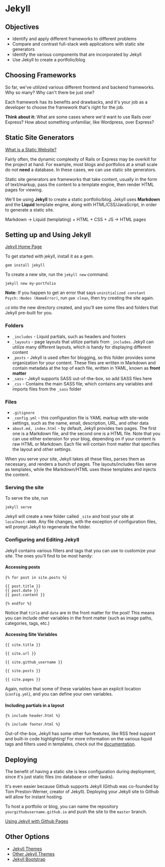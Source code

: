 # Jekyll

## Objectives

* Identify and apply different frameworks to different problems
* Compare and contrast full-stack web applications with static site generators
* Identify the various components that are incorporated by Jekyll
* Use Jekyll to create a portfolio/blog

## Choosing Frameworks

So far, we've utilized various different frontend and backend frameworks. Why so many? Why can't there be just one?

Each framework has its benefits and drawbacks, and it's your job as a developer to choose the framework that's right for the job.

**Think about it:** What are some cases where we'd want to use Rails over Express? How about something unfamiliar, like Wordpress, over Express?

## Static Site Generators

[What is a Static Website?](http://nilclass.com/courses/what-is-a-static-website)

Fairly often, the dynamic complexity of Rails or Express may be overkill for the project at hand. For example, most blogs and portfolios at a small scale do not **need** a database. In these cases, we can use static site generators.

Static site generators are frameworks that take content, usually in the form of text/markup, pass the content to a template engine, then render HTML pages for viewing.

We'll be using **Jekyll** to create a static portfolio/blog. Jekyll uses **Markdown** and the **Liquid** template engine, along with HTML/CSS/JavaScript, in order to generate a static site.

Markdown -&gt; Liquid \(templating\) + HTML + CSS + JS -&gt; HTML pages

## Setting up and Using Jekyll

[Jekyll Home Page](http://jekyllrb.com/)

To get started with jekyll, install it as a gem.

```text
gem install jekyll
```

To create a new site, run the `jekyll new` command.

```text
jekyll new my-portfolio
```

**Note:** If you happen to get an error that says `uninitialized constant Psych::Nodes (NameError)`, run `gem clean`, then try creating the site again.

`cd` into the new directory created, and you'll see some files and folders that Jekyll pre-built for you.

### Folders

* `_includes` - Liquid partials, such as headers and footers
* `_layouts` - page layouts that utilize partials from `_includes`. Jekyll can utilize many different layouts, which is handy for displaying different content
* `_posts` - Jekyll is used often for blogging, so this folder provides some organization for your content. These files are written in Markdown and contain metadata at the top of each file, written in YAML, known as **front matter**
* `_sass` - Jekyll supports SASS out-of-the-box, so add SASS files here
* `_css` - Contains the main SASS file, which contains any variables and imports files from the `_sass` folder

### Files

* `.gitignore`
* `_config.yml` - this configuration file is YAML markup with site-wide settings, such as the name, email, description, URL, and other data
* `about.md, index.html` - by default, Jekyll provides two pages. The first one is a Markdown file, and the second one is a HTML file. Note that you can use either extension for your blog, depending on if your content is raw HTML or Markdown. Each file will contain front matter that specifies the layout and other settings.

When you serve your site, Jekyll takes all these files, parses them as necessary, and renders a bunch of pages. The layouts/includes files serve as templates, while the Markdown/HTML uses these templates and injects the content.

### Serving the site

To serve the site, run

```text
jekyll serve
```

Jekyll will create a new folder called `_site` and host your site at `localhost:4000`. Any file changes, with the exception of configuration files, will prompt Jekyll to regenerate the folder.

### Configuring and Editing Jekyll

Jekyll contains various filters and tags that you can use to customize your site. The ones you'll find to be most handy:

#### Accessing posts

```text
{% for post in site.posts %}

{{ post.title }}
{{ post.date }}
{{ post.content }}

{% endfor %}
```

Notice that `title` and `date` are in the front matter for the post! This means you can include other variables in the front matter \(such as image paths, categories, tags, etc.\)

#### Accessing Site Variables

```text
{{ site.title }}

{{ site.url }}

{{ site.github_username }}

{{ site.posts }}

{{ site.pages }}
```

Again, notice that some of these variables have an explicit location \(`config.yml`\), and you can define your own variables.

#### Including partials in a layout

```text
{% include header.html %}

{% include footer.html %}
```

Out-of-the-box, Jekyll has some other fun features, like RSS feed support and built-in code highlighting! For more information on the various liquid tags and filters used in templates, check out the [documentation](http://jekyllrb.com/docs/templates/).

## Deploying

The benefit of having a static site is less configuration during deployment, since it's just static files \(no database or other tasks\).

It's even easier because Github supports Jekyll \(Github was co-founded by Tom Preston-Werner, creator of Jekyll\). Deploying your Jekyll site to Github will allow for instant hosting.

To host a portfolio or blog, you can name the repository `yourgithubusername.github.io` and push the site to the `master` branch.

[Using Jekyll with Github Pages](https://help.github.com/articles/using-jekyll-with-pages/)

## Other Options

* [Jekyll Themes](https://github.com/jekyll/jekyll/wiki/Themes)
* [Other Jekyll Themes](http://jekyllthemes.org/)
* [Jekyll Bootstrap](http://jekyllbootstrap.com/)

